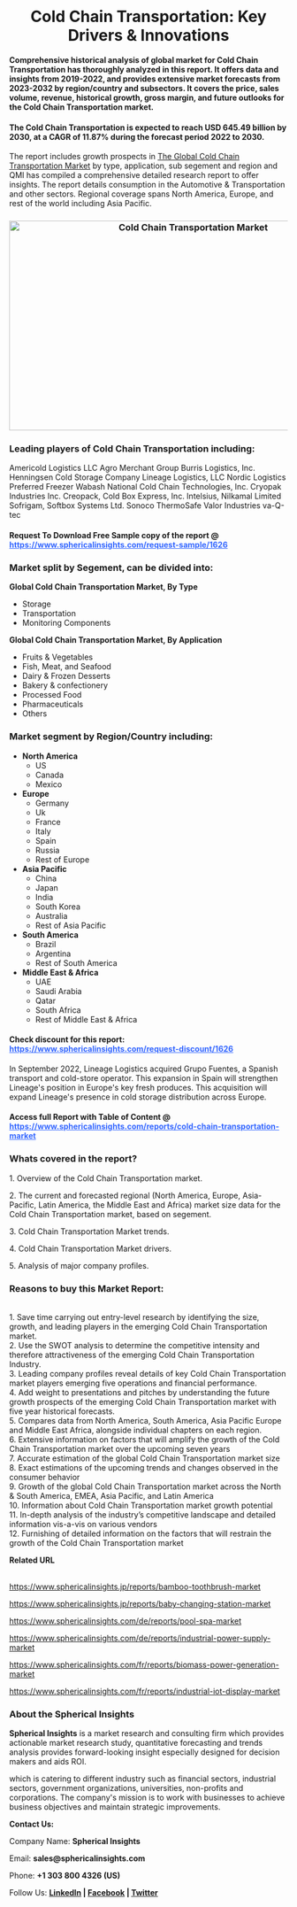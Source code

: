 <p>&nbsp;</p>
<h1 style="text-align: center;"><strong>Cold Chain Transportation: Key Drivers &amp; Innovations</strong></h1>
<p><strong>Comprehensive historical analysis of global market for Cold Chain Transportation has thoroughly analyzed in this report. It offers data and insights from 2019-2022, and provides extensive market forecasts from 2023-2032 by region/country and subsectors. It covers the price, sales volume, revenue, historical growth, gross margin, and future outlooks for the Cold Chain Transportation market.</strong></p>
<h4><strong>The Cold Chain Transportation is expected to reach USD 645.49 billion by 2030, at a CAGR of 11.87% during the forecast period 2022 to 2030.</strong></h4>
<p>The report includes growth prospects in <a href="https://www.sphericalinsights.com/reports/cold-chain-transportation-market" target="_blank">The Global Cold Chain Transportation Market</a> by type, application, sub segement and region and QMI has compiled a comprehensive detailed research report to offer insights. The report details consumption in the Automotive &amp; Transportation and other sectors. Regional coverage spans North America, Europe, and rest of the world including Asia Pacific.</p>
<h3 style="text-align: center;"><strong><img src="https://www.sphericalinsights.com/images/rd/cold-chain-transportation-market.png" alt="Cold Chain Transportation Market" width="650" height="379" /></strong></h3>
<h3><strong>Leading players of Cold Chain Transportation including:</strong></h3>
<p>Americold Logistics LLC Agro Merchant Group Burris Logistics, Inc. Henningsen Cold Storage Company Lineage Logistics, LLC Nordic Logistics Preferred Freezer Wabash National Cold Chain Technologies, Inc. Cryopak Industries Inc. Creopack, Cold Box Express, Inc. Intelsius, Nilkamal Limited Sofrigam, Softbox Systems Ltd. Sonoco ThermoSafe Valor Industries va-Q-tec</p>
<h4>Request To Download Free Sample copy of the report @ <span style="color: #3366ff;"><a style="color: #3366ff;" href="https://www.sphericalinsights.com/request-sample/1626" target="_blank">https://www.sphericalinsights.com/request-sample/1626</a></span></h4>
<h3><strong>Market split by Segement, can be divided into:</strong></h3>
<p><strong>Global Cold Chain Transportation Market, By Type</strong></p>
<ul>
<li>Storage</li>
<li>Transportation</li>
<li>Monitoring Components</li>
</ul>
<p><strong>Global Cold Chain Transportation Market, By Application</strong></p>
<ul>
<li>Fruits &amp; Vegetables</li>
<li>Fish, Meat, and Seafood</li>
<li>Dairy &amp; Frozen Desserts</li>
<li>Bakery &amp; confectionery</li>
<li>Processed Food</li>
<li>Pharmaceuticals</li>
<li>Others&nbsp;</li>
</ul>
<h3><strong>Market segment by Region/Country including:</strong></h3>
<ul>
<li><strong>North America</strong>
<ul>
<li>US</li>
<li>Canada</li>
<li>Mexico</li>
</ul>
</li>
<li><strong>Europe</strong>
<ul>
<li>Germany</li>
<li>Uk</li>
<li>France</li>
<li>Italy</li>
<li>Spain</li>
<li>Russia</li>
<li>Rest of Europe</li>
</ul>
</li>
<li><strong>Asia Pacific</strong>
<ul>
<li>China</li>
<li>Japan</li>
<li>India</li>
<li>South Korea</li>
<li>Australia</li>
<li>Rest of Asia Pacific</li>
</ul>
</li>
<li><strong>South America</strong>
<ul>
<li>Brazil</li>
<li>Argentina</li>
<li>Rest of South America</li>
</ul>
</li>
<li><strong>Middle East &amp; Africa</strong>
<ul>
<li>UAE</li>
<li>Saudi Arabia</li>
<li>Qatar</li>
<li>South Africa</li>
<li>Rest of Middle East &amp; Africa</li>
</ul>
</li>
</ul>
<h4>Check discount for this report: <span style="color: #3366ff;"><a style="color: #3366ff;" href="https://www.sphericalinsights.com/request-discount/1626" target="_blank">https://www.sphericalinsights.com/request-discount/1626</a></span></h4>
<p>In September 2022, Lineage Logistics acquired Grupo Fuentes, a Spanish transport and cold-store operator. This expansion in Spain will strengthen Lineage's position in Europe's key fresh produces. This acquisition will expand Lineage's presence in cold storage distribution across Europe.</p>
<h4>Access full Report with Table of Content @ <span style="color: #3366ff;"><a style="color: #3366ff;" href="https://www.sphericalinsights.com/reports/cold-chain-transportation-market" target="_blank">https://www.sphericalinsights.com/reports/cold-chain-transportation-market</a></span></h4>
<h3><strong>Whats covered in the report?</strong></h3>
<p>1. Overview of the Cold Chain Transportation market.</p>
<p>2. The current and forecasted regional (North America, Europe, Asia-Pacific, Latin America, the Middle East and Africa) market size data for the Cold Chain Transportation market, based on segement.</p>
<p>3. Cold Chain Transportation Market trends.</p>
<p>4. Cold Chain Transportation Market drivers.</p>
<p>5. Analysis of major company profiles.</p>
<h3><strong>Reasons to buy this Market Report:</strong></h3>
<p><br /> 1. Save time carrying out entry-level research by identifying the size, growth, and leading players in the emerging Cold Chain Transportation market.<br /> 2. Use the SWOT analysis to determine the competitive intensity and therefore attractiveness of the emerging Cold Chain Transportation Industry.<br /> 3. Leading company profiles reveal details of key Cold Chain Transportation market players emerging five operations and financial performance.<br /> 4. Add weight to presentations and pitches by understanding the future growth prospects of the emerging Cold Chain Transportation market with five year historical forecasts.<br /> 5. Compares data from North America, South America, Asia Pacific Europe and Middle East Africa, alongside individual chapters on each region.<br /> 6. Extensive information on factors that will amplify the growth of the Cold Chain Transportation market over the upcoming seven years<br /> 7. Accurate estimation of the global Cold Chain Transportation market size <br /> 8. Exact estimations of the upcoming trends and changes observed in the consumer behavior <br /> 9. Growth of the global Cold Chain Transportation market across the North &amp; South America, EMEA, Asia Pacific, and Latin America<br /> 10. Information about Cold Chain Transportation market growth potential<br /> 11. In-depth analysis of the industry&rsquo;s competitive landscape and detailed information vis-a-vis on various vendors<br /> 12. Furnishing of detailed information on the factors that will restrain the growth of the Cold Chain Transportation market</p>
<p><strong>Related URL</strong></p>
<p>&nbsp;<br /><a href="https://www.sphericalinsights.jp/reports/bamboo-toothbrush-market">https://www.sphericalinsights.jp/reports/bamboo-toothbrush-market</a>&nbsp;</p>
<p><a href="https://www.sphericalinsights.jp/reports/baby-changing-station-market">https://www.sphericalinsights.jp/reports/baby-changing-station-market</a>&nbsp;</p>
<p><a href="https://www.sphericalinsights.com/de/reports/pool-spa-market">https://www.sphericalinsights.com/de/reports/pool-spa-market</a>&nbsp;</p>
<p><a href="https://www.sphericalinsights.com/de/reports/industrial-power-supply-market">https://www.sphericalinsights.com/de/reports/industrial-power-supply-market</a>&nbsp;</p>
<p><a href="https://www.sphericalinsights.com/fr/reports/biomass-power-generation-market">https://www.sphericalinsights.com/fr/reports/biomass-power-generation-market</a>&nbsp;</p>
<p><a href="https://www.sphericalinsights.com/fr/reports/industrial-iot-display-market">https://www.sphericalinsights.com/fr/reports/industrial-iot-display-market</a>&nbsp;</p>
<h3><strong>About the Spherical Insights</strong></h3>
<p><strong>Spherical Insights</strong> is a market research and consulting firm which provides actionable market research study, quantitative forecasting and trends analysis provides forward-looking insight especially designed for decision makers and aids ROI.</p>
<p>which is catering to different industry such as financial sectors, industrial sectors, government organizations, universities, non-profits and corporations. The company's mission is to work with businesses to achieve business objectives and maintain strategic improvements.</p>
<p><strong>Contact Us:</strong></p>
<p>Company Name: <strong>Spherical Insights</strong></p>
<p>Email: <strong>sales@sphericalinsights.com</strong></p>
<p>Phone: <strong>+1 303 800 4326 (US)</strong></p>
<p>Follow Us: <strong><a href="https://www.linkedin.com/company/spherical-insight/"><u>LinkedIn</u></a> | <a href="https://www.facebook.com/sphericalinsights22"><u>Facebook</u></a> | <a href="https://twitter.com/SInsights_US"><u>Twitter</u></a></strong></p>
<p>&nbsp;</p>
